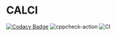 # CALCI
[![Codacy Badge](https://api.codacy.com/project/badge/Grade/2da86f8ad8cc47adb14a5f5e255641ad)](https://app.codacy.com/manual/99002507/CALCI?utm_source=github.com&utm_medium=referral&utm_content=99002507/CALCI&utm_campaign=Badge_Grade_Dashboard)
![cppcheck-action](https://github.com/99002507/CALCI/workflows/cppcheck-action/badge.svg)
![CI](https://github.com/99002507/CALCI/workflows/CI/badge.svg)
